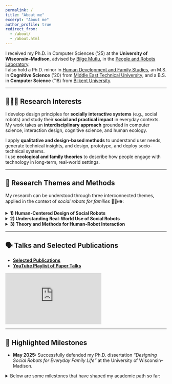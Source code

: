 ```yaml
---
permalink: /
title: "About me"
excerpt: "About me"
author_profile: true
redirect_from: 
  - /about/
  - /about.html
---
```

I received my Ph.D. in Computer Sciences (’25) at the **University of Wisconsin–Madison**, advised by [Bilge Mutlu](http://bilgemutlu.com), in the [People and Robots Laboratory](https://peopleandrobots.wisc.edu/staff/cagiltay-bengisu/).  
I also hold a Ph.D. minor in [Human Development and Family Studies](https://humanecology.wisc.edu/academics/graduate-programs/human-development-family-studies/), an M.S. in **Cognitive Science** (’20) from [Middle East Technical University](https://cogs.metu.edu.tr/en), and a B.S. in **Computer Science** (’18) from [Bilkent University](https://w3.cs.bilkent.edu.tr).

---

## 👩🏽‍💻 Research Interests

I develop design principles for **socially interactive systems** (e.g., social robots) and study their **social and practical impact** in everyday contexts. My work takes an **interdisciplinary approach** grounded in computer science, interaction design, cognitive science, and human ecology.  

I apply **qualitative and design-based methods** to understand user needs, generate technical insights, and design, prototype, and deploy socio-technical systems.  
I use **ecological and family theories** to describe how people engage with technology in long-term, real-world settings.

---

## 🤖 Research Themes and Methods

My research can be understood through three interconnected themes, applied in the context of _social robots for families_ 🤖🏡👪:

<details>
<summary><strong>1) Human-Centered Design of Social Robots</strong></summary>

<p markdown="1">
  I identify users’ practical needs and preferences for integrating socially interactive systems into daily life through <it>participatory design, qualitative interviews, and technology probe studies.</it>
I translate these understandings into design requirements and prototype social robots for real-world use.
  
  **Example Publications:** Designing [in-home robots](https://bengisucagiltay.github.io/publications/IDC20) as [reading companions](https://bengisucagiltay.github.io/publications/IDC22), for [caretaking](https://bengisucagiltay.github.io/publications/IDC22short), and as [homework assistants](https://bengisucagiltay.github.io/publications/IDC23). Designing [unboxing experiences](https://bengisucagiltay.github.io/publications/CHI22) and [emotional expressions](https://bengisucagiltay.github.io/publications/IDC21) for social robots.
</p>

</details>

<details>
<summary><strong>2) Understanding Real-World Use of Social Robots</strong></summary>

<p markdown="1">
  I study how users interact with social robots in natural, real-world settings and lab contexts through <it>controlled studies, exploratory fieldwork, and both short- and long-term evaluations.</it>  


  **Example Publications:**  [4-week in-home deployment](https://bengisucagiltay.github.io/publications/HRI23) of the [Misty robot platform](https://www.mistyrobotics.com/research) as a [reading companion robot for children](https://bengisucagiltay.github.io/publications/IDC22).
</p>

</details>

<details>
<summary><strong>3) Theory and Methods for Human-Robot Interaction</strong></summary>

<p markdown="1">
  I draw theoretical insights from interdisciplinary fields to situate my research in broader socio-technical systems and develop design methods for holistic human-robot interaction.  


  **Example Publications:**  
  **Theory:** [Family Theories in Human-Robot Interaction](https://bengisucagiltay.github.io/publications/IDC23-short), [Toward Family-Robot Interactions](https://bengisucagiltay.com/publications/HRI24)  
  **Methods and Tools:** [Theater-inspired interaction design](https://bengisucagiltay.com/publications/DIS24), [Family-Robot Routines Inventory](https://bengisucagiltay.com/publications/ROMAN24)
</p>

</details>


---

## 🗣️ Talks and Selected Publications

- [**Selected Publications**](https://bengisucagiltay.github.io/publications/)  
- [**YouTube Playlist of Paper Talks**](https://youtube.com/playlist?list=PL5pl7-dRbTJx9rgF5OlYDVQVks_WQ-8BS)

<iframe width="300" height="160" src="https://www.youtube.com/embed/videoseries?list=PL5pl7-dRbTJx9rgF5OlYDVQVks_WQ-8BS" title="YouTube video player" frameborder="0" allow="accelerometer; autoplay; clipboard-write; encrypted-media; gyroscope; picture-in-picture; web-share" allowfullscreen></iframe>

---

## 🎯 Highlighted Milestones

- **May 2025:** Successfully defended my Ph.D. dissertation *“Designing Social Robots for Everyday Family Life”* at the University of Wisconsin–Madison.

<details>
<summary> Below are some milestones that have shaped my academic path so far:</summary>
<p markdown="1">
  
  **June 23, 2025:** Co-organized IDC2025 workshops - Full Day: [Care Ecosystems in HCI](https://sites.google.com/view/idc25-ecocare/home). Half Day: [Playful and Ethical Child-AI Systems](https://sites.google.com/iu.edu/idc-2025-workshop/home)
  
  **March 3, 2025:** HRI Pioneers 2025 Workshop - Networking Chair
  
  **May 12, 2024:** Hosted full-day CHI2024 workshop - [“Methods for Family-Centered Design”](https://mobiletechteens-chi2025.github.io)
  
  **March 11, 2024:** Attended HRI Pioneers Workshop (2024 Cohort) — [“Toward Family-Robot Interactions: A Family-Centered Framework in HRI”](https://bengisucagiltay.github.io/files/HRI24_theory_Cagiltay.pdf)  
  
  **Jan 11, 2024:** [Talking Robotics](https://talking-robotics.github.io) Webinar #69: “Robots and Routines”  
  
  **Dec 4, 2023:** Advanced to Ph.D. Candidacy  
  
  **Nov 17, 2023:** Invited Speaker at the University of Iowa — [Rising Stars in HCI](https://cs.uiowa.edu/event/130806/0)  
  
  **April 23, 2023:** Attended Doctoral Consortium at CHI2023, Hamburg  
  
  **June 19, 2023:** Hosted half-day IDC2023 workshop — [Family-Centered Interaction Design](http://bit.ly/idc23fcid)
  
  **May 26, 2023:** Passed qualifying examination on “Social Robots for Families”
  </p>
</details>
